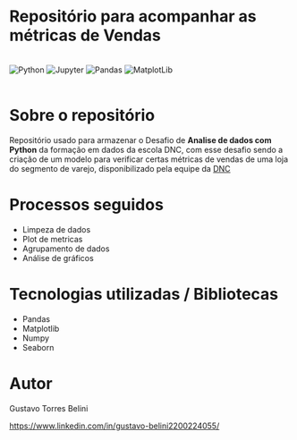 # Repositório para acompanhar as métricas de Vendas

<div style= 'display: inline_block'><br/>
    <img alt='Python' src='https://img.shields.io/badge/python-3670A0?style=for-the-badge&logo=python&logoColor=ffdd54'>
    <img alt='Jupyter' src='https://img.shields.io/badge/jupyter-%23FA0F00.svg?style=for-the-badge&logo=jupyter&logoColor=white'>
    <img alt='Pandas' src='https://img.shields.io/badge/pandas-%23150458.svg?style=for-the-badge&logo=pandas&logoColor=white'>
    <img alt='MatplotLib' src='https://img.shields.io/badge/Matplotlib-%23ffffff.svg?style=for-the-badge&logo=Matplotlib&logoColor=black'>
</div><br>



# Sobre o repositório

Repositório usado para armazenar o Desafio de  **Analise de dados com Python** da formação em dados da escola DNC, com esse desafio sendo a criação de um modelo para verificar certas métricas de vendas de uma loja do segmento de varejo, disponibilizado pela equipe da [DNC](https://www.escoladnc.com.br/ "Site da DNC")

# Processos seguidos
- Limpeza de dados
- Plot de metricas
- Agrupamento de dados
- Análise de gráficos

# Tecnologias utilizadas / Bibliotecas
- Pandas
- Matplotlib
- Numpy
- Seaborn


# Autor

Gustavo Torres Belini

https://www.linkedin.com/in/gustavo-belini2200224055/
